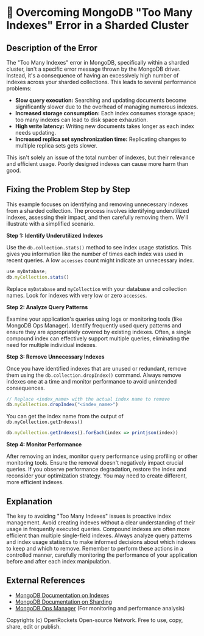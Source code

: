 # 🐞 Overcoming MongoDB "Too Many Indexes" Error in a Sharded Cluster


## Description of the Error

The "Too Many Indexes" error in MongoDB, specifically within a sharded cluster, isn't a specific error message thrown by the MongoDB driver. Instead, it's a consequence of having an excessively high number of indexes across your sharded collections.  This leads to several performance problems:

* **Slow query execution:**  Searching and updating documents become significantly slower due to the overhead of managing numerous indexes.
* **Increased storage consumption:** Each index consumes storage space; too many indexes can lead to disk space exhaustion.
* **High write latency:**  Writing new documents takes longer as each index needs updating.
* **Increased replica set synchronization time:** Replicating changes to multiple replica sets gets slower.


This isn't solely an issue of the total number of indexes, but their relevance and efficient usage.  Poorly designed indexes can cause more harm than good.

## Fixing the Problem Step by Step

This example focuses on identifying and removing unnecessary indexes from a sharded collection.  The process involves identifying underutilized indexes, assessing their impact, and then carefully removing them. We'll illustrate with a simplified scenario.

**Step 1: Identify Underutilized Indexes**

Use the `db.collection.stats()` method to see index usage statistics.  This gives you information like the number of times each index was used in recent queries. A low `accesses` count might indicate an unnecessary index.

```javascript
use myDatabase;
db.myCollection.stats()
```

Replace `myDatabase` and `myCollection` with your database and collection names.  Look for indexes with very low or zero `accesses`.

**Step 2: Analyze Query Patterns**

Examine your application's queries using logs or monitoring tools (like MongoDB Ops Manager). Identify frequently used query patterns and ensure they are appropriately covered by existing indexes.   Often, a single compound index can effectively support multiple queries, eliminating the need for multiple individual indexes.


**Step 3:  Remove Unnecessary Indexes**

Once you have identified indexes that are unused or redundant, remove them using the `db.collection.dropIndex()` command.  Always remove indexes one at a time and monitor performance to avoid unintended consequences.

```javascript
// Replace <index_name> with the actual index name to remove
db.myCollection.dropIndex("<index_name>")
```

You can get the index name from the output of `db.myCollection.getIndexes()`

```javascript
db.myCollection.getIndexes().forEach(index => printjson(index))
```

**Step 4: Monitor Performance**

After removing an index, monitor query performance using profiling or other monitoring tools.  Ensure the removal doesn't negatively impact crucial queries.  If you observe performance degradation, restore the index and reconsider your optimization strategy.  You may need to create different, more efficient indexes.


## Explanation

The key to avoiding "Too Many Indexes" issues is proactive index management.  Avoid creating indexes without a clear understanding of their usage in frequently executed queries.  Compound indexes are often more efficient than multiple single-field indexes. Always analyze query patterns and index usage statistics to make informed decisions about which indexes to keep and which to remove.   Remember to perform these actions in a controlled manner, carefully monitoring the performance of your application before and after each index manipulation.


## External References

* [MongoDB Documentation on Indexes](https://www.mongodb.com/docs/manual/indexes/)
* [MongoDB Documentation on Sharding](https://www.mongodb.com/docs/manual/sharding/)
* [MongoDB Ops Manager](https://www.mongodb.com/products/ops-manager) (For monitoring and performance analysis)


Copyrights (c) OpenRockets Open-source Network. Free to use, copy, share, edit or publish.

